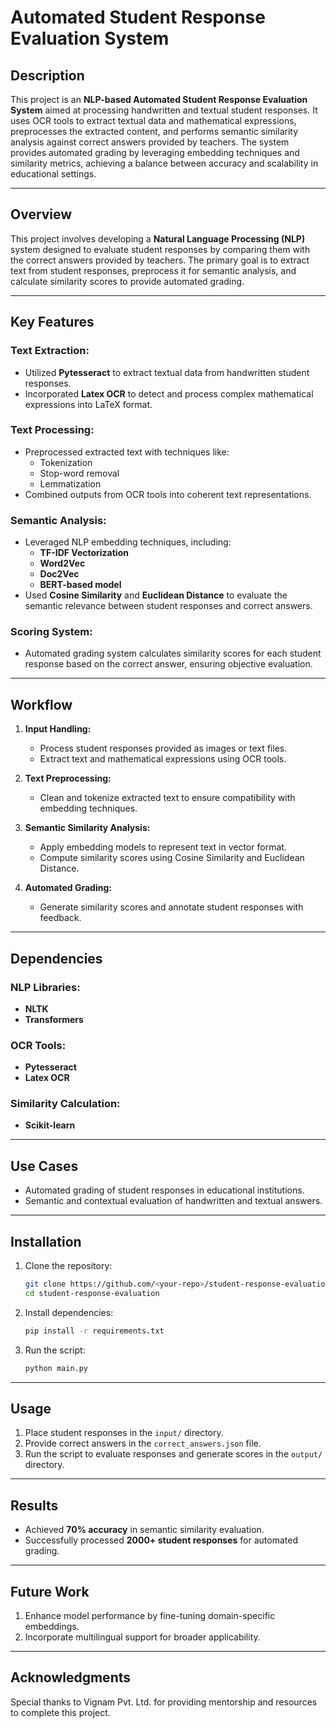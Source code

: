 # Automated Student Response Evaluation System

## Description
This project is an **NLP-based Automated Student Response Evaluation System** aimed at processing handwritten and textual student responses. It uses OCR tools to extract textual data and mathematical expressions, preprocesses the extracted content, and performs semantic similarity analysis against correct answers provided by teachers. The system provides automated grading by leveraging embedding techniques and similarity metrics, achieving a balance between accuracy and scalability in educational settings.

---

## Overview
This project involves developing a **Natural Language Processing (NLP)** system designed to evaluate student responses by comparing them with the correct answers provided by teachers. The primary goal is to extract text from student responses, preprocess it for semantic analysis, and calculate similarity scores to provide automated grading.

---

## Key Features

### Text Extraction:
- Utilized **Pytesseract** to extract textual data from handwritten student responses.
- Incorporated **Latex OCR** to detect and process complex mathematical expressions into LaTeX format.

### Text Processing:
- Preprocessed extracted text with techniques like:
  - Tokenization
  - Stop-word removal
  - Lemmatization
- Combined outputs from OCR tools into coherent text representations.

### Semantic Analysis:
- Leveraged NLP embedding techniques, including:
  - **TF-IDF Vectorization**
  - **Word2Vec**
  - **Doc2Vec**
  - **BERT-based model**
- Used **Cosine Similarity** and **Euclidean Distance** to evaluate the semantic relevance between student responses and correct answers.

### Scoring System:
- Automated grading system calculates similarity scores for each student response based on the correct answer, ensuring objective evaluation.

---

## Workflow

1. **Input Handling:**
   - Process student responses provided as images or text files.
   - Extract text and mathematical expressions using OCR tools.

2. **Text Preprocessing:**
   - Clean and tokenize extracted text to ensure compatibility with embedding techniques.

3. **Semantic Similarity Analysis:**
   - Apply embedding models to represent text in vector format.
   - Compute similarity scores using Cosine Similarity and Euclidean Distance.

4. **Automated Grading:**
   - Generate similarity scores and annotate student responses with feedback.

---

## Dependencies

### NLP Libraries:
- **NLTK**
- **Transformers**

### OCR Tools:
- **Pytesseract**
- **Latex OCR**

### Similarity Calculation:
- **Scikit-learn**

---

## Use Cases
- Automated grading of student responses in educational institutions.
- Semantic and contextual evaluation of handwritten and textual answers.

---

## Installation

1. Clone the repository:
   ```bash
   git clone https://github.com/<your-repo>/student-response-evaluation.git
   cd student-response-evaluation
   ```

2. Install dependencies:
   ```bash
   pip install -r requirements.txt
   ```

3. Run the script:
   ```bash
   python main.py
   ```

---

## Usage

1. Place student responses in the `input/` directory.
2. Provide correct answers in the `correct_answers.json` file.
3. Run the script to evaluate responses and generate scores in the `output/` directory.

---

## Results
- Achieved **70% accuracy** in semantic similarity evaluation.
- Successfully processed **2000+ student responses** for automated grading.

---

## Future Work
1. Enhance model performance by fine-tuning domain-specific embeddings.
2. Incorporate multilingual support for broader applicability.

---

## Acknowledgments
Special thanks to Vignam Pvt. Ltd. for providing mentorship and resources to complete this project.

